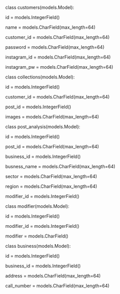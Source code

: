 class customers(models.Model):

  id = models.IntegerField()

  name = models.CharField(max_length=64)

  customer_id = models.CharField(max_length=64)

  password = models.CharField(max_length=64)

  instagram_id = models.CharField(max_length=64)

  instagram_pw = models.CharField(max_length=64)



class collections(models.Model):

  id = models.IntegerField()

  customer_id = models.CharField(max_length=64)

  post_id = models.IntegerField()

  images = models.CharField(max_length=64)



class post_analysis(models.Model):

  id = models.IntegerField()

  post_id = models.CharField(max_length=64)

  business_id = models.IntegerField()

  busness_name = models.CharField(max_length=64)

  sector = models.CharField(max_length=64)

  region = models.CharField(max_length=64)

  modifier_id = models.IntegerField()

  

class modifier(models.Model):

  id = models.IntegerField()

  modifier_id = models.IntegerField()

  modifier = models.CharField()

 

class business(models.Model):

  id = models.IntegerField()

  business_id = models.IntegerField()

  address = models.CharField(max_length=64)

  call_number = models.CharField(max_length=64)